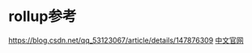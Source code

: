 
# rollup参考
https://blog.csdn.net/qq_53123067/article/details/147876309
[中文官网](https://rollup.nodejs.cn/introduction/)
